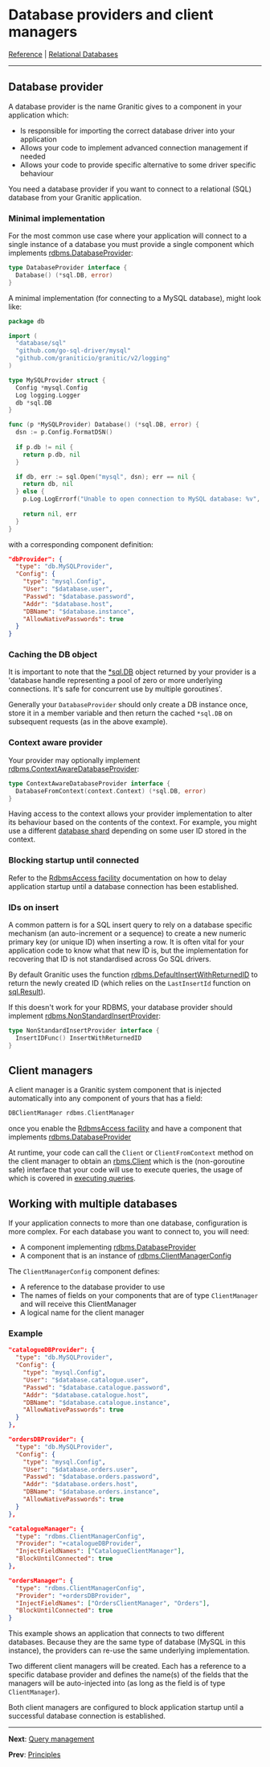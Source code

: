 # Database providers and client managers

[Reference](README.md) | [Relational Databases](db-index.md)

---

## Database provider

A database provider is the name Granitic gives to a component in your application which:

  * Is responsible for importing the correct database driver into your application
  * Allows your code to implement advanced connection management if needed
  * Allows your code to provide specific alternative to some driver specific behaviour
  
You need a database provider if you want to connect to a relational (SQL) database from your Granitic application.
  
### Minimal implementation

For the most common use case where your application will connect to a single instance of a database 
you must provide a single component which implements [rdbms.DatabaseProvider](https://godoc.org/github.com/graniticio/granitic/rdbms#DatabaseProvider):

```go
type DatabaseProvider interface {
  Database() (*sql.DB, error)
}
```
 
A minimal implementation (for connecting to a MySQL database), might look like:

```go
package db

import (
  "database/sql"
  "github.com/go-sql-driver/mysql"
  "github.com/graniticio/granitic/v2/logging"
)

type MySQLProvider struct {
  Config *mysql.Config
  Log logging.Logger
  db *sql.DB
}

func (p *MySQLProvider) Database() (*sql.DB, error) {
  dsn := p.Config.FormatDSN()
  
  if p.db != nil {
    return p.db, nil 
  }

  if db, err := sql.Open("mysql", dsn); err == nil {
    return db, nil
  } else {
    p.Log.LogErrorf("Unable to open connection to MySQL database: %v", err)
    
    return nil, err
  }
}
```

with a corresponding component definition:

```json
"dbProvider": {
  "type": "db.MySQLProvider",
  "Config": {
    "type": "mysql.Config",
    "User": "$database.user",
    "Passwd": "$database.password",
    "Addr": "$database.host",
    "DBName": "$database.instance",
    "AllowNativePasswords": true
  }
} 
```

### Caching the DB object

It is important to note that the [*sql.DB](https://golang.org/pkg/database/sql/#DB) object returned by your provider is a 
'database handle representing a  pool of zero or more underlying connections. It's safe for concurrent use by multiple goroutines'.

Generally your `DatabaseProvider` should only create a DB instance once, store it in a member variable and then
return the cached `*sql.DB` on subsequent requests (as in the above example).

### Context aware provider

Your provider may optionally implement [rdbms.ContextAwareDatabaseProvider](https://godoc.org/github.com/graniticio/granitic/rdbms#ContextAwareDatabaseProvider):

```go
type ContextAwareDatabaseProvider interface {
  DatabaseFromContext(context.Context) (*sql.DB, error)
}
```

Having access to the context allows your provider implementation to alter its behaviour based on the contents of the 
context. For example, you might use a different [database shard](https://en.wikipedia.org/wiki/Shard_(database_architecture)) 
depending on some user ID stored in the context.

### Blocking startup until connected

Refer to the [RdbmsAccess facility](fac-rdbms.md) documentation on how to delay application startup until a database connection 
has been established.

### IDs on insert

A common pattern is for a SQL insert query to rely on a database specific mechanism (an auto-increment or a sequence)
to create a new numeric primary key (or unique ID) when inserting a row. It is often vital for your application code to know
what that new ID is, but the implementation for recovering that ID is not standardised across Go SQL drivers.

By default Granitic uses the function [rdbms.DefaultInsertWithReturnedID](https://godoc.org/github.com/graniticio/granitic/rdbms#DefaultInsertWithReturnedID)
to return the newly created ID (which relies on the `LastInsertId` function on [sql.Result](https://golang.org/pkg/database/sql/#Result`)).

If this doesn't work for your RDBMS, your database provider should implement [rdbms.NonStandardInsertProvider](https://godoc.org/github.com/graniticio/granitic/rdbms#NonStandardInsertProvider):

```go
type NonStandardInsertProvider interface {
  InsertIDFunc() InsertWithReturnedID
}
```

## Client managers

A client manager is a Granitic system component that is injected automatically into any component of yours that has a field:

```go
DBClientManager rdbms.ClientManager
``` 

once you enable the [RdbmsAccess facility](fac-rdbms.md) and have a component that implements 
[rdbms.DatabaseProvider](https://godoc.org/github.com/graniticio/granitic/rdbms#DatabaseProvider)

At runtime, your code can call the `Client` or `ClientFromContext` method on the client manager to obtain an
[rbms.Client](https://godoc.org/github.com/graniticio/granitic/rdbms#Client) which is the (non-goroutine safe)
interface that your code will use to execute queries, the usage of which is covered in [executing queries](db-query.md).

## Working with multiple databases

If your application connects to more than one database, configuration is more complex. For each database you want to 
connect to, you will need:

 * A component implementing [rdbms.DatabaseProvider](https://godoc.org/github.com/graniticio/granitic/rdbms#DatabaseProvider)
 * A component that is an instance of [rdbms.ClientManagerConfig](https://godoc.org/github.com/graniticio/granitic/rdbms#ClientManagerConfig)

The `ClientManagerConfig` component defines:

 * A reference to the database provider to use
 * The names of fields on your components that are of type `ClientManager` and will receive this ClientManager
 * A logical name for the client manager
 
### Example

```json
"catalogueDBProvider": {
  "type": "db.MySQLProvider",
  "Config": {
    "type": "mysql.Config",
    "User": "$database.catalogue.user",
    "Passwd": "$database.catalogue.password",
    "Addr": "$database.catalogue.host",
    "DBName": "$database.catalogue.instance",
    "AllowNativePasswords": true
  }
}, 

"ordersDBProvider": {
  "type": "db.MySQLProvider",
  "Config": {
    "type": "mysql.Config",
    "User": "$database.orders.user",
    "Passwd": "$database.orders.password",
    "Addr": "$database.orders.host",
    "DBName": "$database.orders.instance",
    "AllowNativePasswords": true
  }
}, 

"catalogueManager": {
  "type": "rdbms.ClientManagerConfig",
  "Provider": "+catalogueDBProvider",
  "InjectFieldNames": ["CatalogueClientManager"],
  "BlockUntilConnected": true
},

"ordersManager": {
  "type": "rdbms.ClientManagerConfig",
  "Provider": "+ordersDBProvider",
  "InjectFieldNames": ["OrdersClientManager", "Orders"],
  "BlockUntilConnected": true
}
``` 

This example shows an application that connects to two different databases. Because they are the same type of database
(MySQL in this instance), the providers can re-use the same underlying implementation.

Two different client managers will be created. Each has a reference to a specific database provider and defines the name(s)
of the fields that the managers will be auto-injected into (as long as the field is of type `ClientManager`).

Both client managers are configured to block application startup until a successful database connection is established.




---
**Next**: [Query management](db-query.md)

**Prev**: [Principles](db-principles.md)